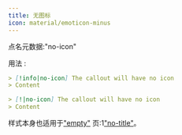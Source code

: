 ```yaml
---
title: 无图标
icon: material/emoticon-minus
---
```


点名元数据:"no-icon"

用法 :

```md
> [!info|no-icon] The callout will have no icon
> Content
```

```md
> [!|no-icon] The callout will have no icon
> Content
```

样式本身也适用于["empty"](../combined-styling/page-1.md)
页:1["no-title"](../title-styling/page-1.md)。

